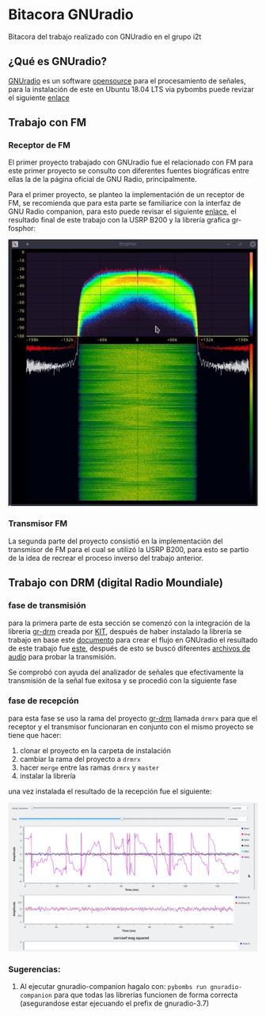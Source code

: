 # Bitacora GNUradio
Bitacora del trabajo realizado con GNUradio en el grupo i2t 

## ¿Qué es GNUradio? 

[GNUradio](https://www.gnuradio.org/) es un software [opensource](https://opensource.com/resources/what-open-source) para el procesamiento de señales, para la instalación de este en Ubuntu 18.04 LTS via pybombs puede revizar el siguiente [enlace](pages/pybombs.md)

## Trabajo con FM 

### Receptor de FM

El primer proyecto trabajado con GNUradio fue el relacionado con FM para este primer
proyecto se consulto con diferentes fuentes biográficas entre ellas la de la página oficial de GNU Radio, principalmente.

Para el primer proyecto, se planteo la implementación de un receptor de FM, se recomienda que para esta parte se familiarice con la interfaz de GNU Radio companion, para esto puede revisar el siguiente [enlace](https://wiki.gnuradio.org/index.php/Tutorials), el resultado final de este trabajo con la USRP B200 y la librería grafica gr-fosphor: 

![receptor](resources/FM.jpeg)

### Transmisor FM 

La segunda parte del proyecto consistió en la implementación del transmisor de FM para el cual se utilizó la USRP B200, para esto se partio de la idea de recrear el proceso inverso del trabajo anterior. 


## Trabajo con DRM (digital Radio Moundiale)

### fase de transmisión 

para la primera parte de esta sección se comenzó con la integración de la libreria
[gr-drm](https://github.com/kit-cel/gr-drm) creada por [KIT](https://www.kit.edu/english/), después de haber instalado la librería se trabajo en base este
 [documento](documentos/drm_transmitter_gnuradio.pdf) para crear el flujo en GNUradio el resultado de este trabajo fue [este](documentos/drm-transmiter.grc), después de esto se 
buscó diferentes [archivos de audio](audio_sources) para probar la transmisión.

Se comprobó con ayuda del analizador de señales que efectivamente la transmisión de la 
señal fue exitosa y se procedió con la siguiente fase   

### fase de recepción 

para esta fase se uso la rama del proyecto [gr-drm](https://github.com/kit-cel/gr-drm) llamada `drmrx` para que el receptor y el transmisor funcionaran en conjunto con el mismo proyecto se tiene que hacer: 

1. clonar el proyecto en la carpeta de instalación 
2. cambiar la rama del proyecto a `drmrx`
3. hacer `merge` entre las ramas `drmrx` y `master` 
4. instalar la librería 

una vez instalada el resultado de la recepción fue el siguiente: 

![drmrx](resources/drmrx.gif)

### Sugerencias: 

1. Al ejecutar gnuradio-companion hagalo con: `pybombs run gnuradio-companion` para que todas las librerías funcionen de forma correcta (asegurandose estar ejecuando el prefix de gnuradio-3.7)
